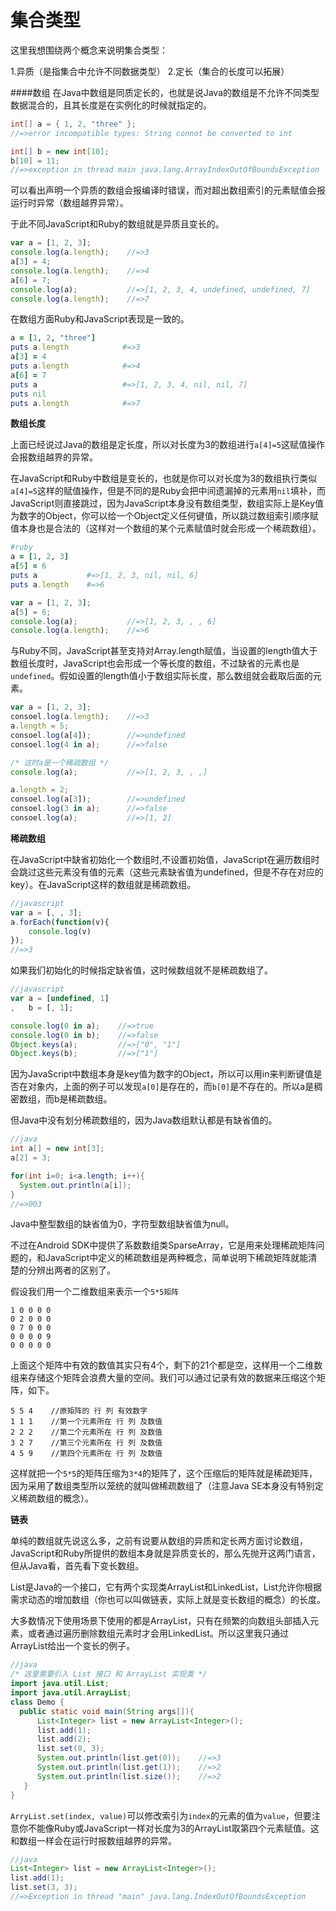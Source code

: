 # 集合类型

这里我想围绕两个概念来说明集合类型：

1.异质（是指集合中允许不同数据类型）
2.定长（集合的长度可以拓展）

####数组
在Java中数组是同质定长的，也就是说Java的数组是不允许不同类型数据混合的，且其长度是在实例化的时候就指定的。
```java
int[] a = { 1, 2, "three" };
//=>error incompatible types: String connot be converted to int

int[] b = new int[10];
b[10] = 11;
//=>exception in thread main java.lang.ArrayIndexOutOfBoundsException
```
可以看出声明一个异质的数组会报编译时错误，而对超出数组索引的元素赋值会报运行时异常（数组越界异常）。

于此不同JavaScript和Ruby的数组就是异质且变长的。
```javascript
var a = [1, 2, 3];
console.log(a.length);    //=>3
a[3] = 4;
console.log(a.length);    //=>4
a[6] = 7;
console.log(a);           //=>[1, 2, 3, 4, undefined, undefined, 7]
console.log(a.length);    //=>7
```
在数组方面Ruby和JavaScript表现是一致的。
```ruby
a = [1, 2, "three"]
puts a.length            #=>3
a[3] = 4         
puts a.length            #=>4
a[6] = 7
puts a                   #=>[1, 2, 3, 4, nil, nil, 7]
puts nil
puts a.length            #=>7
```

**数组长度**

上面已经说过Java的数组是定长度，所以对长度为3的数组进行`a[4]=5`这赋值操作会报数组越界的异常。

在JavaScript和Ruby中数组是变长的，也就是你可以对长度为3的数组执行类似`a[4]=5`这样的赋值操作，但是不同的是Ruby会把中间遗漏掉的元素用`nil`填补，而JavaScript则直接跳过，因为JavaScript本身没有数组类型，数组实际上是Key值为数字的Object，你可以给一个Object定义任何键值，所以跳过数组索引顺序赋值本身也是合法的（这样对一个数组的某个元素赋值时就会形成一个稀疏数组）。
```ruby
#ruby
a = [1, 2, 3]
a[5] = 6
puts a           #=>[1, 2, 3, nil, nil, 6]
puts a.length    #=>6
```
```javascript
var a = [1, 2, 3];
a[5] = 6;
console.log(a);           //=>[1, 2, 3, , , 6]
console.log(a.length);    //=>6
```
与Ruby不同，JavaScript甚至支持对Array.length赋值，当设置的length值大于数组长度时，JavaScript也会形成一个等长度的数组，不过缺省的元素也是`undefined`。假如设置的length值小于数组实际长度，那么数组就会截取后面的元素。
```javascript
var a = [1, 2, 3];
consoel.log(a.length);    //=>3
a.length = 5;
consoel.log(a[4]);        //=>undefined 
consoel.log(4 in a);      //=>false

/* 这时a是一个稀疏数组 */
console.log(a);           //=>[1, 2, 3, , ,]

a.length = 2;      
consoel.log(a[3]);        //=>undefined
consoel.log(3 in a);      //=>false
consoel.log(a);           //=>[1, 2]
```

**稀疏数组**

在JavaScript中缺省初始化一个数组时,不设置初始值，JavaScript在遍历数组时会跳过这些元素没有值的元素（这些元素缺省值为undefined，但是不存在对应的key）。在JavaScript这样的数组就是稀疏数组。
```javascript
//javascript
var a = [, , 3];
a.forEach(function(v){
	console.log(v)
});
//=>3
```
如果我们初始化的时候指定缺省值，这时候数组就不是稀疏数组了。
```javascript
//javascript
var a = [undefined, 1]
,   b = [, 1];

console.log(0 in a);    //=>true
console.log(0 in b);    //=>false
Object.keys(a);         //=>["0", "1"]
Object.keys(b);         //=>["1"]
```
因为JavaScript中数组本身是key值为数字的Object，所以可以用in来判断键值是否在对象内，上面的例子可以发现`a[0]`是存在的，而`b[0]`是不存在的。所以a是稠密数组，而b是稀疏数组。

但Java中没有划分稀疏数组的，因为Java数组默认都是有缺省值的。
```java
//java
int a[] = new int[3];
a[2] = 3;

for(int i=0; i<a.length; i++){
  System.out.println(a[i]);
}
//=>003
```
Java中整型数组的缺省值为0，字符型数组缺省值为null。

不过在Android SDK中提供了系数数组类SparseArray，它是用来处理稀疏矩阵问题的，和JavaScript中定义的稀疏数组是两种概念，简单说明下稀疏矩阵就能清楚的分辨出两者的区别了。

假设我们用一个二维数组来表示一个`5*5矩阵`
```
1 0 0 0 0
0 2 0 0 0
0 7 0 0 0
0 0 0 0 9
0 0 0 0 0
```
上面这个矩阵中有效的数值其实只有4个，剩下的21个都是空，这样用一个二维数组来存储这个矩阵会浪费大量的空间。我们可以通过记录有效的数据来压缩这个矩阵，如下。
```
5 5 4    //原矩阵的 行 列 有效数字
1 1 1    //第一个元素所在 行 列 及数值
2 2 2    //第二个元素所在 行 列 及数值
3 2 7    //第三个元素所在 行 列 及数值
4 5 9    //第四个元素所在 行 列 及数值
```
这样就把一个`5*5`的矩阵压缩为`3*4`的矩阵了，这个压缩后的矩阵就是稀疏矩阵，因为采用了数组类型所以笼统的就叫做稀疏数组了（注意Java SE本身没有特别定义稀疏数组的概念）。

**链表**

单纯的数组就先说这么多，之前有说要从数组的异质和定长两方面讨论数组，JavaScript和Ruby所提供的数组本身就是异质变长的，那么先抛开这两门语言，但从Java看，首先看下变长数组。

List是Java的一个接口，它有两个实现类ArrayList和LinkedList，List允许你根据需求动态的增加数组（你也可以叫做链表，实际上就是变长数组的概念）的长度。

大多数情况下使用场景下使用的都是ArrayList，只有在频繁的向数组头部插入元素，或者通过遍历删除数组元素时才会用LinkedList。所以这里我只通过ArrayList给出一个变长的例子。

```java
//java
/* 这里需要引入 List 接口 和 ArrayList 实现类 */
import java.util.List;
import java.util.ArrayList;
class Demo {
  public static void main(String args[]){
      List<Integer> list = new ArrayList<Integer>();
      list.add(1);
      list.add(2);
      list.set(0, 3);
      System.out.println(list.get(0));    //=>3
      System.out.println(list.get(1));    //=>2
      System.out.println(list.size());    //=>2
   }
}
```
`ArryList.set(index, value)`可以修改索引为`index`的元素的值为`value`，但要注意你不能像Ruby或JavaScript一样对长度为3的ArrayList取第四个元素赋值。这和数组一样会在运行时报数组越界的异常。
```java
//java
List<Integer> list = new ArrayList<Integer>();
list.add(1);
list.set(3, 3);
//=>Exception in thread "main" java.lang.IndexOutOfBoundsException
```
